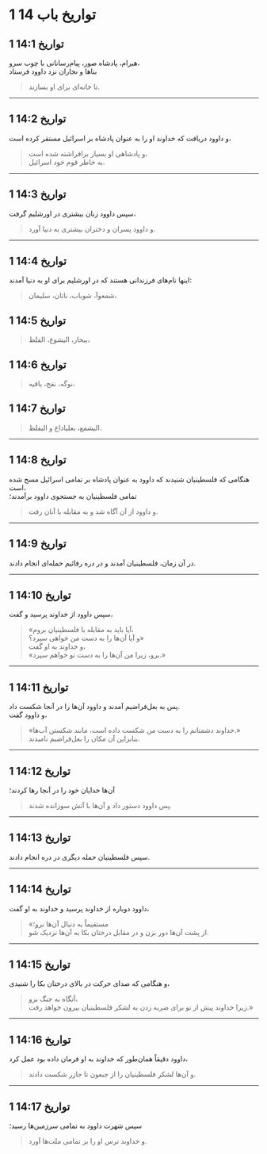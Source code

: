 # 1 تواریخ باب 14

## 1 تواریخ 14:1

هیرام، پادشاه صور، پیام‌رسانانی با چوب سرو،  
بناها و نجاران نزد داوود فرستاد

> تا خانه‌ای برای او بسازند.

---

## 1 تواریخ 14:2

و داوود دریافت که خداوند او را به عنوان پادشاه بر اسرائیل مستقر کرده است،

> و پادشاهی او بسیار برافراشته شده است،  
> به خاطر قوم خود اسرائیل.

---

## 1 تواریخ 14:3

سپس داوود زنان بیشتری در اورشلیم گرفت،

> و داوود پسران و دختران بیشتری به دنیا آورد.

---

## 1 تواریخ 14:4

اینها نام‌های فرزندانی هستند که در اورشلیم برای او به دنیا آمدند:

> شمعوآ، شوباب، ناتان، سلیمان،

## 1 تواریخ 14:5

> یبحار، الیشوع، الفلط،

## 1 تواریخ 14:6

> نوگه، نفج، یافیه،

## 1 تواریخ 14:7

> الیشمع، بعلیاداع و الیفلط.

---

## 1 تواریخ 14:8

هنگامی که فلسطینیان شنیدند که داوود به عنوان پادشاه بر تمامی اسرائیل مسح شده است،  
تمامی فلسطینیان به جستجوی داوود برآمدند؛

> و داوود از آن آگاه شد و به مقابله با آنان رفت.

---

## 1 تواریخ 14:9

در آن زمان، فلسطینیان آمدند و در دره رفائیم حمله‌ای انجام دادند.

---

## 1 تواریخ 14:10

سپس داوود از خداوند پرسید و گفت،

> «آیا باید به مقابله با فلسطینیان بروم،  
> و آیا آن‌ها را به دست من خواهی سپرد؟»  
> و خداوند به او گفت،  
> «برو، زیرا من آن‌ها را به دست تو خواهم سپرد.»

---

## 1 تواریخ 14:11

پس به بعل‌فراضیم آمدند و داوود آن‌ها را در آنجا شکست داد.  
و داوود گفت،

> «خداوند دشمنانم را به دست من شکست داده است، مانند شکستن آب‌ها.»  
> بنابراین آن مکان را بعل‌فراضیم نامیدند.

---

## 1 تواریخ 14:12

آن‌ها خدایان خود را در آنجا رها کردند؛

> پس داوود دستور داد و آن‌ها با آتش سوزانده شدند.

---

## 1 تواریخ 14:13

سپس فلسطینیان حمله دیگری در دره انجام دادند.

---

## 1 تواریخ 14:14

داوود دوباره از خداوند پرسید و خداوند به او گفت،

> «مستقیماً به دنبال آن‌ها نرو؛  
> از پشت آن‌ها دور بزن و در مقابل درختان بکا به آن‌ها نزدیک شو.

---

## 1 تواریخ 14:15

و هنگامی که صدای حرکت در بالای درختان بکا را شنیدی،

> آنگاه به جنگ برو،  
> زیرا خداوند پیش از تو برای ضربه زدن به لشکر فلسطینیان بیرون خواهد رفت.»

---

## 1 تواریخ 14:16

داوود دقیقاً همان‌طور که خداوند به او فرمان داده بود عمل کرد،

> و آن‌ها لشکر فلسطینیان را از جبعون تا جازر شکست دادند.

---

## 1 تواریخ 14:17

سپس شهرت داوود به تمامی سرزمین‌ها رسید؛

> و خداوند ترس او را بر تمامی ملت‌ها آورد.
